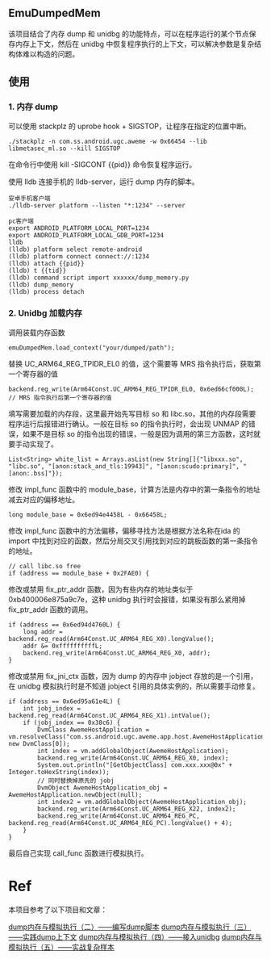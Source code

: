 ## EmuDumpedMem

该项目结合了内存 dump 和 unidbg 的功能特点，可以在程序运行的某个节点保存内存上下文，然后在 unidbg 中恢复程序执行的上下文，可以解决参数是复杂结构体难以构造的问题。

## 使用

### 1. 内存 dump

可以使用 stackplz 的 uprobe hook + SIGSTOP，让程序在指定的位置中断。

```
./stackplz -n com.ss.android.ugc.aweme -w 0x66454 --lib libmetasec_ml.so --kill SIGSTOP
```

在命令行中使用 kill -SIGCONT {{pid}} 命令恢复程序运行。

使用 lldb 连接手机的 lldb-server，运行 dump 内存的脚本。

```
安卓手机客户端
./lldb-server platform --listen "*:1234" --server

pc客户端
export ANDROID_PLATFORM_LOCAL_PORT=1234
export ANDROID_PLATFORM_LOCAL_GDB_PORT=1234
lldb
(lldb) platform select remote-android
(lldb) platform connect connect://:1234
(lldb) attach {{pid}}
(lldb) t {{tid}}
(lldb) command script import xxxxxx/dump_memory.py
(lldb) dump_memory
(lldb) process detach
```

### 2. Unidbg 加载内存

调用装载内存函数

```
emuDumpedMem.load_context("your/dumped/path");
```

替换 UC_ARM64_REG_TPIDR_EL0 的值，这个需要等 MRS 指令执行后，获取第一个寄存器的值

```
backend.reg_write(Arm64Const.UC_ARM64_REG_TPIDR_EL0, 0x6ed66cf000L); // MRS 指令执行后第一个寄存器的值
```

填写需要加载的内存段，这里最开始先写目标 so 和 libc.so，其他的内存段需要程序运行后报错进行确认。一般在目标 so 的指令执行时，会出现 UNMAP 的错误，如果不是目标 so 的指令出现的错误，一般是因为调用的第三方函数，这时就要手动实现了。

```
List<String> white_list = Arrays.asList(new String[]{"libxxx.so", "libc.so", "[anon:stack_and_tls:19943]", "[anon:scudo:primary]", "[anon:.bss]"});
```

修改 impl_func 函数中的 module_base，计算方法是内存中的第一条指令的地址减去对应的偏移地址。

```
long module_base = 0x6ed94e4458L - 0x66458L;
```

修改 impl_func 函数中的方法偏移，偏移寻找方法是根据方法名称在ida 的 import 中找到对应的函数，然后分局交叉引用找到对应的跳板函数的第一条指令的地址。

```
// call libc.so free
if (address == module_base + 0x2FAE0) {
```

修改或禁用 fix_ptr_addr 函数，因为有些内存的地址类似于0xb400006e875a9c7e，这种 unidbg 执行时会报错，如果没有那么紧用掉 fix_ptr_addr 函数的调用。

```
if (address == 0x6ed94d4760L) {
    long addr = backend.reg_read(Arm64Const.UC_ARM64_REG_X0).longValue();
    addr &= 0xffffffffffL;
    backend.reg_write(Arm64Const.UC_ARM64_REG_X0, addr);
}
```

修改或禁用 fix_jni_ctx 函数，因为 dump 的内存中 jobject 存放的是一个引用，在 unidbg 模拟执行时是不知道 jobject 引用的具体实例的，所以需要手动修复。

```
if (address == 0x6ed95a61e4L) {
    int jobj_index = backend.reg_read(Arm64Const.UC_ARM64_REG_X1).intValue();
    if (jobj_index == 0x38c6) {
        DvmClass AwemeHostApplication = vm.resolveClass("com.ss.android.ugc.aweme.app.host.AwemeHostApplication", new DvmClass[0]);
        int index = vm.addGlobalObject(AwemeHostApplication);
        backend.reg_write(Arm64Const.UC_ARM64_REG_X0, index);
        System.out.println("[GetObjectClass] com.xxx.xxx@0x" + Integer.toHexString(index));
        // 同时替换掉原先的 jobj
        DvmObject AwemeHostApplication_obj = AwemeHostApplication.newObject(null);
        int index2 = vm.addGlobalObject(AwemeHostApplication_obj);
        backend.reg_write(Arm64Const.UC_ARM64_REG_X22, index2);
        backend.reg_write(Arm64Const.UC_ARM64_REG_PC, backend.reg_read(Arm64Const.UC_ARM64_REG_PC).longValue() + 4);
    }
}
```

最后自己实现 call_func 函数进行模拟执行。

# Ref

本项目参考了以下项目和文章：

[dump内存与模拟执行（二）——编写dump脚本](https://blog.seeflower.dev/archives/166/)
[dump内存与模拟执行（三）——实践dump上下文](https://blog.seeflower.dev/archives/169/)
[dump内存与模拟执行（四）——接入unidbg](https://blog.seeflower.dev/archives/170/)
[dump内存与模拟执行（五）——实战复杂样本](https://blog.seeflower.dev/archives/171/)

